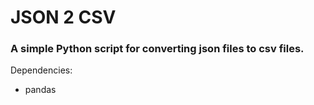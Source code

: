 # JSON 2 CSV
### A simple Python script for converting json files to csv files.

Dependencies:
* pandas
   

